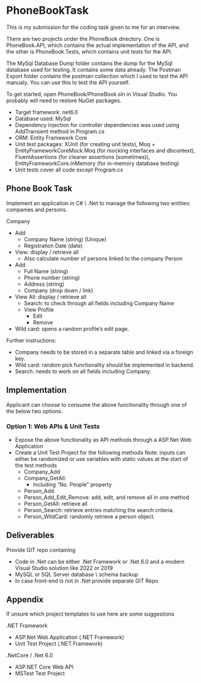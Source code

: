 # PhoneBookTask

This is my submission for the coding task given to me for an interview.

There are two projects under the PhoneBook directory. One is PhoneBook.API, which contains the actual implementation of the API, and the other is PhoneBook.Tests, which contains unit tests for the API.

The MySql Database Dump folder contains the dump for the MySql database used for testing. It contains some data already.
The Postman Export folder contains the postman collection which I used to test the API manualy. You can use this to test the API yourself.

To get started, open PhoneBook/PhoneBook.sln in Visual Studio. You probably will need to restore NuGet packages.

- Target framework: net6.0
- Database used: MySql
- Dependency injection for controller dependencies was used using AddTransient method in Program.cs
- ORM: Entity Framework Core
- Unit test packages: XUnit (for creating unit tests), Moq + EntityFrameworkCoreMock.Moq (for mocking interfaces and dbcontext), FluentAssertions (for cleaner assertions (sometimes)), EntityFrameworkCore.InMemory (for in-memory database testing)
- Unit tests cover all code except Program.cs

## Phone Book Task
Implement an application in C# \ .Net to manage the following two entities: companies and persons.

Company
- Add
  - Company Name (string) (Unique)
  - Registration Date (date)
- View: display / retrieve all
  - Also calculate number of persons linked to the company
Person
- Add
  - Full Name (string)
  - Phone number (string)
  - Address (string)
  - Company (drop down / link)
- View All: display / retrieve all
  - Search: to check through all fields including Company Name
  - View Profile
    - Edit
    - Remove
- Wild card: opens a random profile’s edit page.

Further instructions:
- Company needs to be stored in a separate table and linked via a foreign key.
- Wild card: random pick functionality should be implemented in backend.
- Search: needs to work on all fields including Company.

## Implementation

Applicant can choose to consume the above functionality through one of the below two options.

### Option 1: Web APIs & Unit Tests
- Expose the above functionality as API methods through a ASP.Net Web Application
- Create a Unit Test Project for the following methods Note: inputs can either be randomized or use variables with static values at the start of the test methods
  -  Company_Add
  -  Company_GetAll:
     -  Including “No. People” property
  -  Person_Add
  -  Person_Add_Edit_Remove: add, edit, and remove all in one method
  -  Person_GetAll: retrieve all
  -  Person_Search: retrieve entries matching the search criteria.
  -  Person_WildCard: randomly retrieve a person object.
  
## Deliverables

Provide GIT repo containing
- Code in .Net can be either .Net Framework or .Net 6.0 and a modern Visual Studio solution like 2022 or 2019
- MySQL or SQL Server database \ schema backup
- In case front-end is not in .Net provide separate GIT Repo

## Appendix
If unsure which project templates to use here are some suggestions

.NET Framework
- ASP.Net Web Application (.NET Framework)
- Unit Test Project (.NET Framework)

.NetCore / .Net 6.0
- ASP.NET Core Web API
- MSTest Test Project
